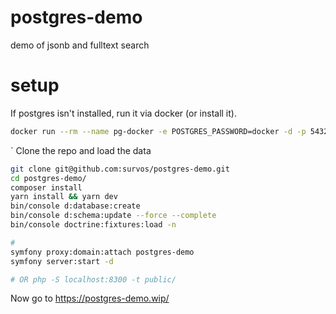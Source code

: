 # postgres-demo
demo of jsonb and fulltext search

# setup

If postgres isn't installed, run it via docker (or install it).
```bash
docker run --rm --name pg-docker -e POSTGRES_PASSWORD=docker -d -p 5432:5432 -v $HOME/docker/volumes/postgres15:/var/lib/postgresql/data postgres:15
```
`
Clone the repo and load the data
```bash
git clone git@github.com:survos/postgres-demo.git
cd postgres-demo/
composer install
yarn install && yarn dev
bin/console d:database:create
bin/console d:schema:update --force --complete
bin/console doctrine:fixtures:load -n

# 
symfony proxy:domain:attach postgres-demo
symfony server:start -d

# OR php -S localhost:8300 -t public/
```

Now go to https://postgres-demo.wip/





